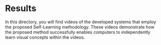 # Results

In this directory, you will find videos of the developed systems that employ the proposed Self-Learning methodology. These videos demonstrate how the proposed method successfully enables computers to independently learn visual concepts within the videos.
